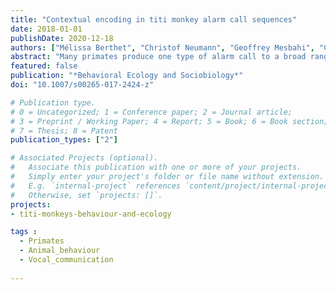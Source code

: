 ```yaml
---
title: "Contextual encoding in titi monkey alarm call sequences"
date: 2018-01-01
publishDate: 2020-12-18
authors: ["Mélissa Berthet", "Christof Neumann", "Geoffrey Mesbahi", "Christiane Cäsar", "Klaus Zuberbühler"]
abstract: "Many primates produce one type of alarm call to a broad range of events, usually terrestrial predators and non-predatory situations, which raises questions about whether primate alarm calls should be considered ‘functionally referential’. A recent example is black-fronted titi monkeys, Callicebus nigrifrons, which emit sequences of B-calls to terrestrial predators or when moving towards or near the ground. In this study, we reassess the context specificity of these utterances, focussing both on their acoustic and sequential structure. We found that B-calls could be differentiated into context-specific acoustic variants (terrestrial predators vs. ground-related movements) and that call sequences to predators had a more regular sequential structure than ground-related sequences. Overall, these findings suggest that the acoustic and temporal structure of titi monkey call sequences discriminate between predator and non-predatory events, fulfilling the production criterion of functional reference."
featured: false
publication: "*Behavioral Ecology and Sociobiology*"
doi: "10.1007/s00265-017-2424-z"

# Publication type.
# 0 = Uncategorized; 1 = Conference paper; 2 = Journal article;
# 3 = Preprint / Working Paper; 4 = Report; 5 = Book; 6 = Book section;
# 7 = Thesis; 8 = Patent
publication_types: ["2"]

# Associated Projects (optional).
#   Associate this publication with one or more of your projects.
#   Simply enter your project's folder or file name without extension.
#   E.g. `internal-project` references `content/project/internal-project/index.md`.
#   Otherwise, set `projects: []`.
projects:
- titi-monkeys-behaviour-and-ecology

tags : 
  - Primates
  - Animal_behaviour
  - Vocal_communication
  
---
```

